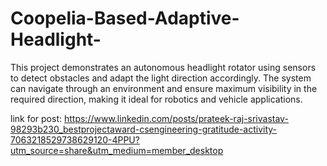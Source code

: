 # Coopelia-Based-Adaptive-Headlight-
This project demonstrates an autonomous headlight rotator using sensors to detect obstacles and adapt the light direction accordingly. The system can navigate through an environment and ensure maximum visibility in the required direction, making it ideal for robotics and vehicle applications.

link for post:
https://www.linkedin.com/posts/prateek-raj-srivastav-98293b230_bestprojectaward-csengineering-gratitude-activity-7063218529738629120-4PPU?utm_source=share&utm_medium=member_desktop

